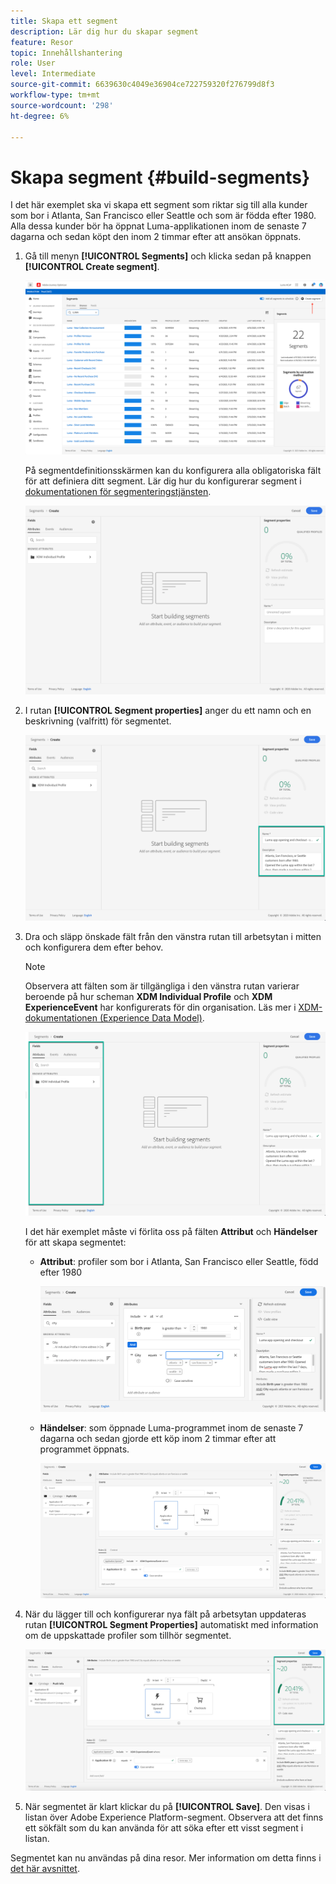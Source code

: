 ```yaml
---
title: Skapa ett segment
description: Lär dig hur du skapar segment
feature: Resor
topic: Innehållshantering
role: User
level: Intermediate
source-git-commit: 6639630c4049e36904ce722759320f276799d8f3
workflow-type: tm+mt
source-wordcount: '298'
ht-degree: 6%

---
```


# Skapa segment {#build-segments}

I det här exemplet ska vi skapa ett segment som riktar sig till alla kunder som bor i Atlanta, San Francisco eller Seattle och som är födda efter 1980. Alla dessa kunder bör ha öppnat Luma-applikationen inom de senaste 7 dagarna och sedan köpt den inom 2 timmar efter att ansökan öppnats.

1. Gå till menyn **[!UICONTROL Segments]** och klicka sedan på knappen **[!UICONTROL Create segment]**.

   ![](../assets/create-segment.png)

   På segmentdefinitionsskärmen kan du konfigurera alla obligatoriska fält för att definiera ditt segment. Lär dig hur du konfigurerar segment i [dokumentationen för segmenteringstjänsten](https://experienceleague.adobe.com/docs/experience-platform/segmentation/ui/overview.html).

   ![](../assets/segment-builder.png)

1. I rutan **[!UICONTROL Segment properties]** anger du ett namn och en beskrivning (valfritt) för segmentet.

   ![](../assets/segment-properties.png)

1. Dra och släpp önskade fält från den vänstra rutan till arbetsytan i mitten och konfigurera dem efter behov.

   >[!NOTE]
   >
   >Observera att fälten som är tillgängliga i den vänstra rutan varierar beroende på hur scheman **XDM Individual Profile** och **XDM ExperienceEvent** har konfigurerats för din organisation.  Läs mer i [XDM-dokumentationen (Experience Data Model)](https://experienceleague.adobe.com/docs/experience-platform/xdm/home.html?lang=sv).

   ![](../assets/drag-fields.png)

   I det här exemplet måste vi förlita oss på fälten **Attribut** och **Händelser** för att skapa segmentet:

   * **Attribut**: profiler som bor i Atlanta, San Francisco eller Seattle, född efter 1980

      ![](../assets/add-attributes.png)

   * **Händelser**: som öppnade Luma-programmet inom de senaste 7 dagarna och sedan gjorde ett köp inom 2 timmar efter att programmet öppnats.

      ![](../assets/add-events.png)

1. När du lägger till och konfigurerar nya fält på arbetsytan uppdateras rutan **[!UICONTROL Segment Properties]** automatiskt med information om de uppskattade profiler som tillhör segmentet.

   ![](../assets/segment-estimate.png)

1. När segmentet är klart klickar du på **[!UICONTROL Save]**. Den visas i listan över Adobe Experience Platform-segment. Observera att det finns ett sökfält som du kan använda för att söka efter ett visst segment i listan.

Segmentet kan nu användas på dina resor. Mer information om detta finns i [det här avsnittet](../segment/about-segments.md).
